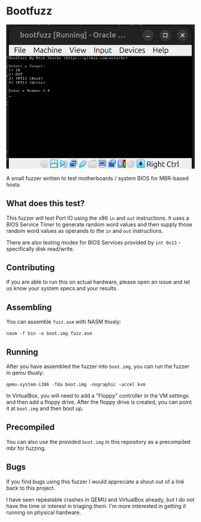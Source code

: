 # Bootfuzz

![Bootfuzz Screenshot](/bootfuzz-screenshot.png "Bootfuzz Screenshot")

A small fuzzer written to test motherboards / system BIOS for MBR-based hosts

## What does this test?
This fuzzer will test Port IO using the x86 `in` and `out` instructions. It uses a BIOS Service Timer to generate random word values and then supply those random word values as operands to the `in` and `out` instructions.  

There are also testing modes for BIOS Services provided by `int 0x13` - specifically disk read/write.

## Contributing
If you are able to run this on actual hardware, please open an issue and let us know your system specs and your results.

## Assembling
You can assemble `fuzz.asm` with NASM thusly:

```
nasm -f bin -o boot.img fuzz.asm
```

## Running
After you have assembled the fuzzer into `boot.img`, you can run the fuzzer in qemu thusly:

```
qemu-system-i386 -fda boot.img -nographic -accel kvm
```

In VirtualBox, you will need to add a "Floppy" controller in the VM settings and then add a floppy drive.  After the floppy drive is created, you can point it at `boot.img` and then boot up.

## Precompiled
You can also use the provided `boot.img` in this repository as a precompiled mbr for fuzzing.

## Bugs
If you find bugs using this fuzzer I would appreciate a shout out of a link back to this project.  

I have seen repeatable crashes in QEMU and VirtualBox already, but I do not have the time or interest in triaging them.  I'm more interested in getting it running on physical hardware.